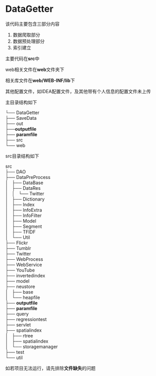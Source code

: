 # DataGetter
该代码主要包含三部分内容

1. 数据爬取部分
2. 数据预处理部分
3. 索引建立



主要代码在**src**中

web相关文件在**web**文件夹下

相关库文件在**web/WEB-INF/lib**下

其他配置文件，如IDEA配置文件，及其他带有个人信息的配置文件未上传



主目录结构如下

└── DataGetter  
    ├── SaveData  
    ├── out  
    ├──**outputfile**  
    ├── **paramfile**  
    ├── src  
    └── web  



src目录结构如下

src  
├── DAO  
├── DataPreProcess  
│   ├── DataBase  
│   ├── DataRes  
│   │   └── Twitter  
│   ├── Dictionary  
│   ├── Index  
│   ├── InfoExtra  
│   ├── InfoFilter  
│   ├── Model   
│   ├── Segment  
│   ├── TFIDF  
│   └── Util  
├── Flickr  
├── Tumblr  
├── Twitter  
├── WebProcess  
├── WebService  
├── YouTube  
├── invertedindex  
├── model  
├── neustore  
│   ├── base  
│   └── heapfile  
├── **outputfile**  
├── **paramfile**  
├── query  
├── regressiontest  
├── servlet  
├── spatialindex  
│   ├── rtree  
│   ├── spatialindex  
│   └── storagemanager  
├── test  
└── util  



如若项目无法运行，请先排除**文件缺失**的问题
